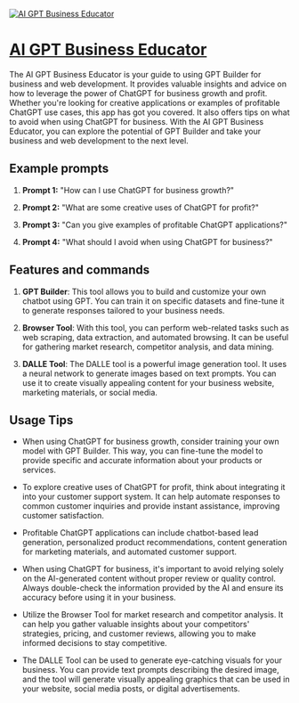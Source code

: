 [![AI GPT Business Educator](https://files.oaiusercontent.com/file-lof9ezONmGPOqKcWDstuEOqB?se=2123-10-18T02%3A34%3A33Z&sp=r&sv=2021-08-06&sr=b&rscc=max-age%3D31536000%2C%20immutable&rscd=attachment%3B%20filename%3Df1580777-ea90-49b5-a97f-dcd1f58d6a6c.png&sig=stYbcmvi1AMgdcSfJRUkLSyDoDlOsQwNOsK/MF3eMH0%3D)](https://chat.openai.com/g/g-Q5TIrVXtm-ai-gpt-business-educator)

# [AI GPT Business Educator](https://chat.openai.com/g/g-Q5TIrVXtm-ai-gpt-business-educator)

The AI GPT Business Educator is your guide to using GPT Builder for business and web development. It provides valuable insights and advice on how to leverage the power of ChatGPT for business growth and profit. Whether you're looking for creative applications or examples of profitable ChatGPT use cases, this app has got you covered. It also offers tips on what to avoid when using ChatGPT for business. With the AI GPT Business Educator, you can explore the potential of GPT Builder and take your business and web development to the next level.

## Example prompts

1. **Prompt 1:** "How can I use ChatGPT for business growth?"

2. **Prompt 2:** "What are some creative uses of ChatGPT for profit?"

3. **Prompt 3:** "Can you give examples of profitable ChatGPT applications?"

4. **Prompt 4:** "What should I avoid when using ChatGPT for business?"

## Features and commands

1. **GPT Builder**: This tool allows you to build and customize your own chatbot using GPT. You can train it on specific datasets and fine-tune it to generate responses tailored to your business needs.

2. **Browser Tool**: With this tool, you can perform web-related tasks such as web scraping, data extraction, and automated browsing. It can be useful for gathering market research, competitor analysis, and data mining.

3. **DALLE Tool**: The DALLE tool is a powerful image generation tool. It uses a neural network to generate images based on text prompts. You can use it to create visually appealing content for your business website, marketing materials, or social media.

## Usage Tips

- When using ChatGPT for business growth, consider training your own model with GPT Builder. This way, you can fine-tune the model to provide specific and accurate information about your products or services.

- To explore creative uses of ChatGPT for profit, think about integrating it into your customer support system. It can help automate responses to common customer inquiries and provide instant assistance, improving customer satisfaction.

- Profitable ChatGPT applications can include chatbot-based lead generation, personalized product recommendations, content generation for marketing materials, and automated customer support.

- When using ChatGPT for business, it's important to avoid relying solely on the AI-generated content without proper review or quality control. Always double-check the information provided by the AI and ensure its accuracy before using it in your business.

- Utilize the Browser Tool for market research and competitor analysis. It can help you gather valuable insights about your competitors' strategies, pricing, and customer reviews, allowing you to make informed decisions to stay competitive.

- The DALLE Tool can be used to generate eye-catching visuals for your business. You can provide text prompts describing the desired image, and the tool will generate visually appealing graphics that can be used in your website, social media posts, or digital advertisements.